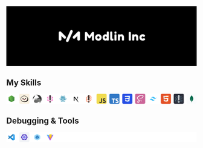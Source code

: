 <img src="modlin_inc.png" alt="Modlin Inc"/>

## My Skills

<img src="skills.png" alt="My Skills"/>

## Debugging & Tools

<img src="debugging_&_tools.png" alt="Debugging & Tools"/>
